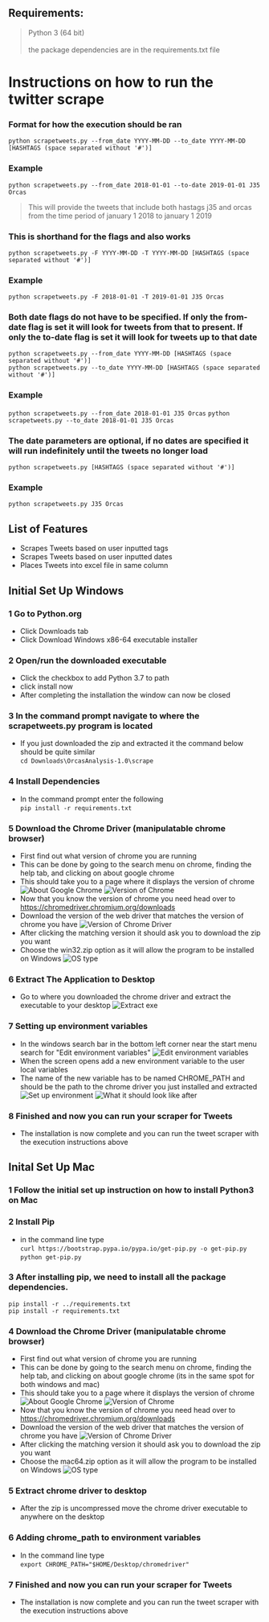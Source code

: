 ## Requirements:
>Python 3 (64 bit) <br />  
>the package dependencies are in the requirements.txt file

# Instructions on how to run the twitter scrape

### Format for how the execution should be ran
`python scrapetweets.py --from_date YYYY-MM-DD --to_date YYYY-MM-DD [HASHTAGS (space separated without '#')]`

### Example
`python scrapetweets.py --from_date 2018-01-01 --to-date 2019-01-01 J35 Orcas`
> This will provide the tweets that include both hastags j35 and orcas from the time period of january 1 2018 to january 1 2019

### This is shorthand for the flags and also works
`python scrapetweets.py -F YYYY-MM-DD -T YYYY-MM-DD [HASHTAGS (space separated without '#')]`

### Example
`python scrapetweets.py -F 2018-01-01 -T 2019-01-01 J35 Orcas`

### Both date flags do not have to be specified. If only the from-date flag is set it will look for tweets from that to present. If only the to-date flag is set it will look for tweets up to that date
`python scrapetweets.py --from_date YYYY-MM-DD [HASHTAGS (space separated without '#')]`<br />
`python scrapetweets.py --to_date YYYY-MM-DD [HASHTAGS (space separated without '#')]`

### Example
`python scrapetweets.py --from_date 2018-01-01 J35 Orcas`
`python scrapetweets.py --to_date 2018-01-01 J35 Orcas` <br />

### The date parameters are optional, if no dates are specified it will run indefinitely until the tweets no longer load
`python scrapetweets.py [HASHTAGS (space separated without '#')]`

### Example
`python scrapetweets.py J35 Orcas`

## List of Features
- Scrapes Tweets based on user inputted tags <br />
- Scrapes Tweets based on user inputted dates <br />
- Places Tweets into excel file in same column <br />

## Initial Set Up Windows
### 1 Go to Python.org
- Click Downloads tab
- Click Download Windows x86-64 executable installer
### 2 Open/run the downloaded executable
- Click the checkbox to add Python 3.7 to path
- click install now
- After completing the installation the window can now be closed
### 3 In the command prompt navigate to where the scrapetweets.py program is located
- If you just downloaded the zip and extracted it the command below should be quite similar <br/>
`cd Downloads\OrcasAnalysis-1.0\scrape`
### 4 Install Dependencies
- In the command prompt enter the following<br/>
`pip install -r requirements.txt`
### 5 Download the Chrome Driver (manipulatable chrome browser)
- First find out what version of chrome you are running
- This can be done by going to the search menu on chrome, finding the help tab, and clicking on about google chrome
- This should take you to a page where it displays the version of chrome
![About Google Chrome](./img/aboutchrome.png)
![Version of Chrome](./img/versionchrome.png)
- Now that you know the version of chrome you need head over to <https://chromedriver.chromium.org/downloads>
- Download the version of the web driver that matches the version of chrome you have
![Version of Chrome Driver](./img/versionschromedriver.png)
- After clicking the matching version it should ask you to download the zip you want
- Choose the win32.zip option as it will allow the program to be installed on Windows
![OS type](./img/ostype.png)
### 6 Extract The Application to Desktop
- Go to where you downloaded the chrome driver and extract the executable to your desktop
![Extract exe](./img/extractexe.png)
### 7 Setting up environment variables
- In the windows search bar in the bottom left corner near the start menu search for "Edit environment variables"
![Edit environment variables](./img/windowssearch.png)
- When the screen opens add a new environment variable to the user local variables
- The name of the new variable has to be named CHROME_PATH and should be the path to the chrome driver you just installed and extracted
![Set up environment](./img/setupenvironment.png)
![What it should look like after](./img/whatitshouldlooklike.png)
### 8 Finished and now you can run your scraper for Tweets
- The installation is now complete and you can run the tweet scraper with the execution instructions above

## Inital Set Up Mac
### 1 Follow the initial set up instruction on how to install Python3 on Mac
### 2 Install Pip
- in the command line type <br/> 
`curl https://bootstrap.pypa.io/pypa.io/get-pip.py -o get-pip.py` <br/>
`python get-pip.py`
### 3 After installing pip, we need to install all the package dependencies. <br/>
`pip install -r ../requirements.txt` <br/>
`pip install -r requirements.txt` <br/>
### 4 Download the Chrome Driver (manipulatable chrome browser)
- First find out what version of chrome you are running
- This can be done by going to the search menu on chrome, finding the help tab, and clicking on about google chrome (its in the same spot for both windows and mac)
- This should take you to a page where it displays the version of chrome
![About Google Chrome](./img/aboutchrome.png)
![Version of Chrome](./img/versionchrome.png)
- Now that you know the version of chrome you need head over to <https://chromedriver.chromium.org/downloads>
- Download the version of the web driver that matches the version of chrome you have
![Version of Chrome Driver](./img/versionschromedriver.png)
- After clicking the matching version it should ask you to download the zip you want
- Choose the mac64.zip option as it will allow the program to be installed on Windows
![OS type](./img/ostype.png)
### 5 Extract chrome driver to desktop
- After the zip is uncompressed move the chrome driver executable to anywhere on the desktop
### 6 Adding chrome_path to environment variables
- In the command line type <br/>
`export CHROME_PATH="$HOME/Desktop/chromedriver"`
### 7 Finished and now you can run your scraper for Tweets
- The installation is now complete and you can run the tweet scraper with the execution instructions above














